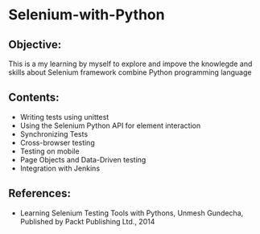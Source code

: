 # Selenium-with-Python
## Objective:
This is a my learning by myself to explore and impove the knowlegde and skills about Selenium framework combine Python programming language
## Contents:
- Writing tests using unittest
- Using the Selenium Python API for element interaction
- Synchronizing Tests
- Cross-browser testing
- Testing on mobile
- Page Objects and Data-Driven testing
- Integration with Jenkins
## References:
- Learning Selenium Testing Tools with Pythons, Unmesh Gundecha, Published by Packt Publishing Ltd., 2014
